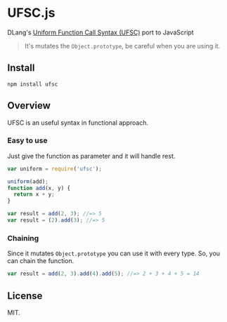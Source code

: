 # UFSC.js

DLang's [Uniform Function Call Syntax (UFSC)][1] port to JavaScript

> It's mutates the `Object.prototype`, be careful when you are using it.

## Install

```
npm install ufsc
```

## Overview

UFSC is an useful syntax in functional approach.

### Easy to use

Just give the function as parameter and it will handle rest.

```js
var uniform = require('ufsc');

uniform(add);
function add(x, y) {
  return x + y;
}

var result = add(2, 3); //=> 5
var result = (2).add(3); //=> 5
```

### Chaining
Since it mutates `Object.prototype` you can use it with every type. So, you can chain the function.
```js
var result = add(2, 3).add(4).add(5); //=> 2 + 3 + 4 + 5 = 14
```

## License
MIT.

[1]: http://dlang.org/function.html#pseudo-member
